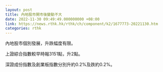 ```yaml
---
layout: post
title: 內地股市開市後變動不大
date: 2022-11-30 09:49:49.000000000 +08:00
link: https://news.rthk.hk/rthk/ch/component/k2/1677773-20221130.htm
categories: rthk
---
```


內地股市個別發展，升跌幅度有限。

上證綜合指數較早時報3151點，升2點。

深證成份指數及創業板指數分別升約0.2%及跌約0.2%。
